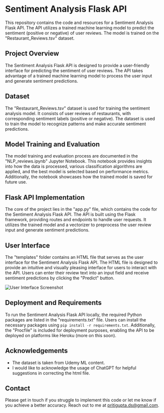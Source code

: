 # Sentiment Analysis Flask API

This repository contains the code and resources for a Sentiment Analysis Flask API. The API utilizes a trained machine learning model to predict the sentiment (positive or negative) of user reviews. The model is trained on the "Restaurant_Reviews.tsv" dataset.

## Project Overview

The Sentiment Analysis Flask API is designed to provide a user-friendly interface for predicting the sentiment of user reviews. The API takes advantage of a trained machine learning model to process the user input and generate sentiment predictions.

## Dataset

The "Restaurant_Reviews.tsv" dataset is used for training the sentiment analysis model. It consists of user reviews of restaurants, with corresponding sentiment labels (positive or negative). The dataset is used to train the model to recognize patterns and make accurate sentiment predictions.

## Model Training and Evaluation

The model training and evaluation process are documented in the "NLP_reviews.ipynb" Jupyter Notebook. This notebook provides insights into how the data is processed, various classification algorithms are applied, and the best model is selected based on performance metrics. Additionally, the notebook showcases how the trained model is saved for future use.

## Flask API Implementation

The core of the project lies in the "app.py" file, which contains the code for the Sentiment Analysis Flask API. The API is built using the Flask framework, providing routes and endpoints to handle user requests. It utilizes the trained model and a vectorizer to preprocess the user review input and generate sentiment predictions.

## User Interface

The "templates" folder contains an HTML file that serves as the user interface for the Sentiment Analysis Flask API. The HTML file is designed to provide an intuitive and visually pleasing interface for users to interact with the API. Users can enter their review text into an input field and receive sentiment predictions by clicking the "Predict" button.

![User Interface Screenshot](screenshot_browser.png)


## Deployment and Requirements

To run the Sentiment Analysis Flask API locally, the required Python packages are listed in the "requirements.txt" file. Users can install the necessary packages using `pip install -r requirements.txt`. Additionally, the "Procfile" is included for deployment purposes, enabling the API to be deployed on platforms like Heroku (more on this soon).

## Acknowledgements 
- The dataset is taken from Udemy ML content.
- I would like to acknowledge the usage of ChatGPT for helpful suggestions in correcting the html file.

## Contact
Please get in touch if you struggle to implement this code or let me know if you achieve a better accuracy.
Reach out to me at pritigupta.ds@gmail.com.

